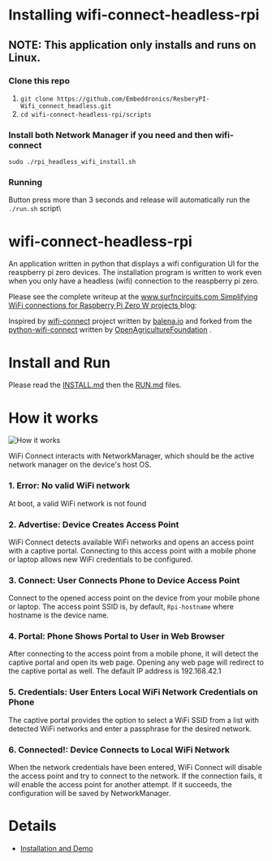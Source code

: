 # Installing wifi-connect-headless-rpi

## NOTE: This application only installs and runs on Linux.

### Clone this repo
1. `git clone https://github.com/Embeddronics/ResberyPI-Wifi_connect_headless.git`
1. `cd wifi-connect-headless-rpi/scripts`

### Install both Network Manager if you need and then wifi-connect
`sudo ./rpi_headless_wifi_install.sh` 

### Running
Button press more than 3 seconds and release will automatically run the `./run.sh` script\

# wifi-connect-headless-rpi
An application written in python that displays a wifi configuration UI for the reaspberry pi zero devices.   The installation program is written to work even when you only have a headless (wifi) connection to the reaspberry pi zero.    

Please see the complete writeup at the [www.surfncircuits.com Simplifying WiFi connections for Raspberry Pi Zero W projects ](https://surfncircuits.com/?p=5953) blog: 

Inspired by [wifi-connect](https://github.com/balena-io/wifi-connect) project written by [balena.io](https://www.balena.io/) and forked from the [python-wifi-connect](https://github.com/OpenAgricultureFoundation/python-wifi-connect) written by [OpenAgricultureFoundation](https://github.com/OpenAgricultureFoundation) .

# Install and Run

Please read the [INSTALL.md](INSTALL.md) then the [RUN.md](RUN.md) files.

# How it works
![How it works](./docs/images/how-it-works.png?raw=true)

WiFi Connect interacts with NetworkManager, which should be the active network manager on the device's host OS.

### 1. Error:  No valid WiFi network

At boot, a valid WiFi network is not found

### 2. Advertise: Device Creates Access Point

WiFi Connect detects available WiFi networks and opens an access point with a captive portal. Connecting to this access point with a mobile phone or laptop allows new WiFi credentials to be configured.

### 3. Connect: User Connects Phone to Device Access Point

Connect to the opened access point on the device from your mobile phone or laptop. The access point SSID is, by default, `Rpi-hostname` where hostname is the device name. 

### 4. Portal: Phone Shows Portal to User in Web Browser

After connecting to the access point from a mobile phone, it will detect the captive portal and open its web page. Opening any web page will redirect to the captive portal as well.  The default IP address is 192.168.42.1

### 5. Credentials: User Enters Local WiFi Network Credentials on Phone

The captive portal provides the option to select a WiFi SSID from a list with detected WiFi networks and enter a passphrase for the desired network.

### 6. Connected!: Device Connects to Local WiFi Network

When the network credentials have been entered, WiFi Connect will disable the access point and try to connect to the network. If the connection fails, it will enable the access point for another attempt. If it succeeds, the configuration will be saved by NetworkManager.

# Details
* [Installation and Demo](https://youtu.be/kttueMbMtCQ)
